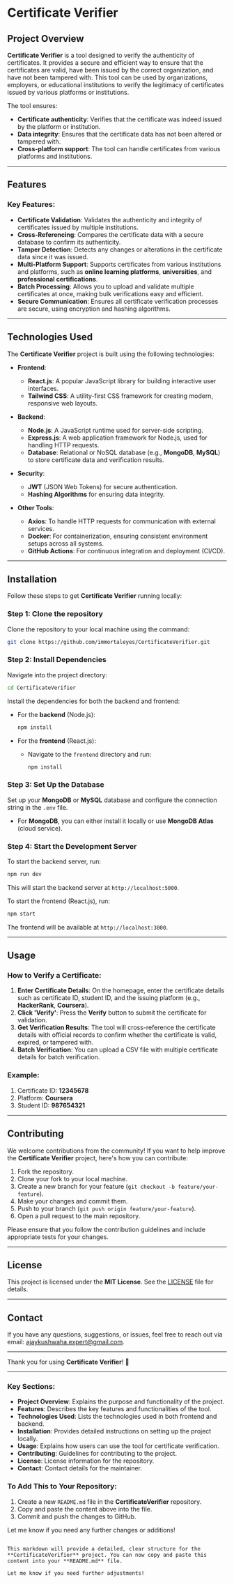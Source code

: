 # Certificate Verifier

## Project Overview

**Certificate Verifier** is a tool designed to verify the authenticity of certificates. It provides a secure and efficient way to ensure that the certificates are valid, have been issued by the correct organization, and have not been tampered with. This tool can be used by organizations, employers, or educational institutions to verify the legitimacy of certificates issued by various platforms or institutions.

The tool ensures:
- **Certificate authenticity**: Verifies that the certificate was indeed issued by the platform or institution.
- **Data integrity**: Ensures that the certificate data has not been altered or tampered with.
- **Cross-platform support**: The tool can handle certificates from various platforms and institutions.

---

## Features

### Key Features:
- **Certificate Validation**: Validates the authenticity and integrity of certificates issued by multiple institutions.
- **Cross-Referencing**: Compares the certificate data with a secure database to confirm its authenticity.
- **Tamper Detection**: Detects any changes or alterations in the certificate data since it was issued.
- **Multi-Platform Support**: Supports certificates from various institutions and platforms, such as **online learning platforms**, **universities**, and **professional certifications**.
- **Batch Processing**: Allows you to upload and validate multiple certificates at once, making bulk verifications easy and efficient.
- **Secure Communication**: Ensures all certificate verification processes are secure, using encryption and hashing algorithms.

---

## Technologies Used

The **Certificate Verifier** project is built using the following technologies:

- **Frontend**:
  - **React.js**: A popular JavaScript library for building interactive user interfaces.
  - **Tailwind CSS**: A utility-first CSS framework for creating modern, responsive web layouts.
  
- **Backend**:
  - **Node.js**: A JavaScript runtime used for server-side scripting.
  - **Express.js**: A web application framework for Node.js, used for handling HTTP requests.
  - **Database**: Relational or NoSQL database (e.g., **MongoDB**, **MySQL**) to store certificate data and verification results.

- **Security**:
  - **JWT** (JSON Web Tokens) for secure authentication.
  - **Hashing Algorithms** for ensuring data integrity.
  
- **Other Tools**:
  - **Axios**: To handle HTTP requests for communication with external services.
  - **Docker**: For containerization, ensuring consistent environment setups across all systems.
  - **GitHub Actions**: For continuous integration and deployment (CI/CD).

---

## Installation

Follow these steps to get **Certificate Verifier** running locally:

### Step 1: Clone the repository
Clone the repository to your local machine using the command:

```bash
git clone https://github.com/immortaleyes/CertificateVerifier.git
```

### Step 2: Install Dependencies

Navigate into the project directory:

```bash
cd CertificateVerifier
```

Install the dependencies for both the backend and frontend:

- For the **backend** (Node.js):
  ```bash
  npm install
  ```

- For the **frontend** (React.js):
  - Navigate to the `frontend` directory and run:
    ```bash
    npm install
    ```

### Step 3: Set Up the Database

Set up your **MongoDB** or **MySQL** database and configure the connection string in the `.env` file. 

- For **MongoDB**, you can either install it locally or use **MongoDB Atlas** (cloud service).

### Step 4: Start the Development Server

To start the backend server, run:

```bash
npm run dev
```

This will start the backend server at `http://localhost:5000`.

To start the frontend (React.js), run:

```bash
npm start
```

The frontend will be available at `http://localhost:3000`.

---

## Usage

### How to Verify a Certificate:

1. **Enter Certificate Details**: On the homepage, enter the certificate details such as certificate ID, student ID, and the issuing platform (e.g., **HackerRank**, **Coursera**).
2. **Click 'Verify'**: Press the **Verify** button to submit the certificate for validation.
3. **Get Verification Results**: The tool will cross-reference the certificate details with official records to confirm whether the certificate is valid, expired, or tampered with.
4. **Batch Verification**: You can upload a CSV file with multiple certificate details for batch verification.

### Example:

1. Certificate ID: **12345678**
2. Platform: **Coursera**
3. Student ID: **987654321**

---

## Contributing

We welcome contributions from the community! If you want to help improve the **Certificate Verifier** project, here's how you can contribute:

1. Fork the repository.
2. Clone your fork to your local machine.
3. Create a new branch for your feature (`git checkout -b feature/your-feature`).
4. Make your changes and commit them.
5. Push to your branch (`git push origin feature/your-feature`).
6. Open a pull request to the main repository.

Please ensure that you follow the contribution guidelines and include appropriate tests for your changes.

---

## License

This project is licensed under the **MIT License**. See the [LICENSE](LICENSE) file for details.

---

## Contact

If you have any questions, suggestions, or issues, feel free to reach out via email: [ajaykushwaha.expert@gmail.com](mailto:ajaykushwaha.expert@gmail.com).

---

Thank you for using **Certificate Verifier**! 🚀

---

### Key Sections:
- **Project Overview**: Explains the purpose and functionality of the project.
- **Features**: Describes the key features and functionalities of the tool.
- **Technologies Used**: Lists the technologies used in both frontend and backend.
- **Installation**: Provides detailed instructions on setting up the project locally.
- **Usage**: Explains how users can use the tool for certificate verification.
- **Contributing**: Guidelines for contributing to the project.
- **License**: License information for the repository.
- **Contact**: Contact details for the maintainer.

### To Add This to Your Repository:
1. Create a new `README.md` file in the **CertificateVerifier** repository.
2. Copy and paste the content above into the file.
3. Commit and push the changes to GitHub.

Let me know if you need any further changes or additions!
```

This markdown will provide a detailed, clear structure for the **CertificateVerifier** project. You can now copy and paste this content into your **README.md** file.

Let me know if you need further adjustments!
